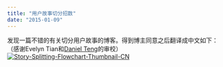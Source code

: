 ```yaml
---
title: "用户故事切分招数"
date: "2015-01-09"
---
```


发现一篇不错的有关切分用户故事的博客。得到博主同意之后翻译成中文如下：（感谢Evelyn Tian和[Daniel Teng](http://www.danielteng.com)的审校） [![Story-Splitting-Flowchart-Thumbnail-CN](http://www.agileforall.com/wp-content/uploads/2015/01/Story-Splitting-Flowchart-Thumbnail-CN.png)](http://www.agileforall.com/wp-content/uploads/2015/01/Story-Splitting-Flowchart-CN.pdf)
